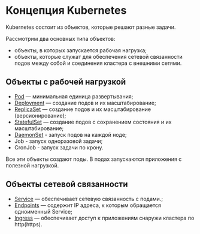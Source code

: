 # Концепция Kubernetes
Kubernetes состоит из объектов, которые решают разные задачи.

Рассмотрим два основных типа объектов:
- объекты, в которых запускается рабочая нагрузка;
- объекты, которые служат для обеспечения сетевой связанности подов между собой и соединения кластера с внешними сетями.

## Объекты с рабочей нагрузкой
- [Pod](./10-workload/10-pod/README.md) — минимальная единица развертывания;
- [Deployment](./10-workload/20-deployment/README.md) — создание подов и их масштабирование;
- [ReplicaSet](./10-workload/30-replicaset/README.md) — создание подов и их масштабирование (версионирование);
- [StatefulSet](./10-workload/40-statefulset/README.md) — создание подов с сохранением состояния и их масштабирование;
- [DaemonSet](./10-workload/50-daemonset/README.md) - запуск подов на каждой ноде; 
- Job - запуск одноразовой задачи;
- CronJob - запуск задачи по крону.

Все эти объекты создают поды. В подах запускаются приложения с полезной нагрузкой.

## Объекты сетевой связанности
- [Service](./20-network/10-service/README.md) — обеспечивает сетевую связанность с подами.;
- [Endpoints](./20-network/20-endpoints/README.md) — содержит IP адреса, к которым обращается одноименный Service;
- [Ingress](./20-network/30-ingress/README.md) — обеспечивает доступ к приложениям снаружи кластера по http(https).
